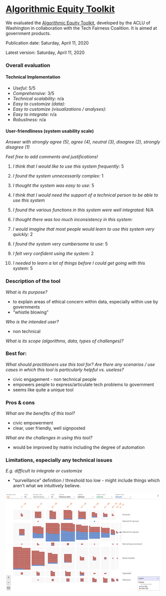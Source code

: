 # [Algorithmic Equity Toolkit](https://www.aclu-wa.org/AEKit)

We evaluated the [Algorithmic Equity Toolkit](https://www.aclu-wa.org/AEKit), developed by the ACLU of Washington in collaboration with the Tech Fairness Coalition. It is aimed at government products.

Publication date: Saturday, April 11, 2020

Latest version: Saturday, April 11, 2020

### Overall evaluation

#### Technical Implementation

- _Useful:_ 5/5
- _Comprehensive:_ 3/5
- _Technical scalability:_ n/a
- _Easy to customize (data):_
- _Easy to customize (visualizations / analyses):_
- _Easy to integrate:_ n/a
- _Robustness:_ n/a

#### User-friendliness (system usability scale)

_Answer with strongly agree (5), agree (4), neutral (3), disagree (2), strongly disagree (1)_

_Feel free to add comments and justifications!_

1. _I think that I would like to use this system frequently:_ 5

2. _I found the system unnecessarily complex:_ 1

3. _I thought the system was easy to use:_ 5

4. _I think that I would need the support of a technical person to be able to use this system_

5. _I found the various functions in this system were well integrated:_ N/A

6. _I thought there was too much inconsistency in this system:_

7. _I would imagine that most people would learn to use this system very quickly:_ 2

8. _I found the system very cumbersome to use:_ 5

9. _I felt very confident using the system:_ 2

10. _I needed to learn a lot of things before I could get going with this system:_ 5

### Description of the tool

_What is its purpose?_

- to explain areas of ethical concern within data, especially within use by governments
- “whistle blowing”

_Who is the intended user?_

- non technical

_What is its scope (algorithms, data, types of challenges)?_

### Best for:

_What should practitioners use this tool for? Are there any scenarios / use cases in which this tool is particularly helpful vs. useless?_

- civic engagement - non technical people
- empowers people to express/articulate tech problems to government
- seems like quite a unique tool

### Pros & cons

_What are the benefits of this tool?_

- civic empowerment
- clear, user friendly, well signposted

_What are the challenges in using this tool?_

- would be improved by matrix including the degree of automation

### Limitations, especially any technical issues

_E.g. difficult to integrate or customize_

- “surveillance” definition / threshold too low - might include things which aren’t what we intuitively believe.

![alt_text](../_media/image34.png "image_tooltip")
